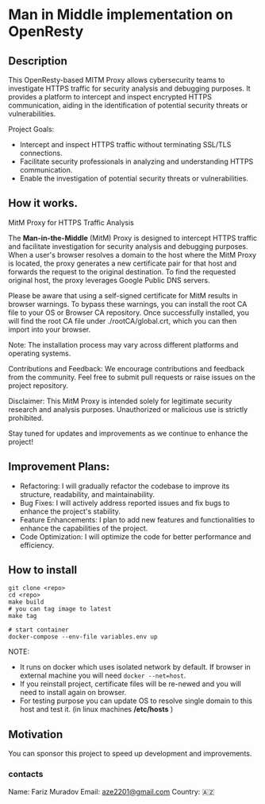 # Man in Middle implementation on OpenResty
## Description
This OpenResty-based MITM Proxy allows cybersecurity teams to investigate HTTPS traffic for security analysis and debugging purposes. It provides a platform to intercept and inspect encrypted HTTPS communication, aiding in the identification of potential security threats or vulnerabilities.

Project Goals:
- Intercept and inspect HTTPS traffic without terminating SSL/TLS connections.
- Facilitate security professionals in analyzing and understanding HTTPS communication.
- Enable the investigation of potential security threats or vulnerabilities.


## How it works.
MitM Proxy for HTTPS Traffic Analysis

The **Man-in-the-Middle** (MitM) Proxy is designed to intercept HTTPS traffic and facilitate investigation for security analysis and debugging purposes. When a user's browser resolves a domain to the host where the MitM Proxy is located, the proxy generates a new certificate pair for that host and forwards the request to the original destination. To find the requested original host, the proxy leverages Google Public DNS servers.

Please be aware that using a self-signed certificate for MitM results in browser warnings. To bypass these warnings, you can install the root CA file to your OS or Browser CA repository. Once successfully installed, you will find the root CA file under ./rootCA/global.crt, which you can then import into your browser.

Note: The installation process may vary across different platforms and operating systems.


Contributions and Feedback:
We encourage contributions and feedback from the community. Feel free to submit pull requests or raise issues on the project repository.

Disclaimer:
This MitM Proxy is intended solely for legitimate security research and analysis purposes. Unauthorized or malicious use is strictly prohibited.

Stay tuned for updates and improvements as we continue to enhance the project!



## Improvement Plans:
- Refactoring: I will gradually refactor the codebase to improve its structure, readability, and maintainability.
- Bug Fixes: I will actively address reported issues and fix bugs to enhance the project's stability.
- Feature Enhancements: I plan to add new features and functionalities to enhance the capabilities of the project.
- Code Optimization: I will optimize the code for better performance and efficiency.


## How to install

```
git clone <repo>
cd <repo>
make build
# you can tag image to latest
make tag
```

```
# start container
docker-compose --env-file variables.env up
```


NOTE: 
- It runs on docker which uses isolated network by default. If browser in external machine you will need `docker --net=host`.
- If you reinstall project, certificate files will be re-newed and you will need to install again on browser.
- For testing purpose you can update OS to resolve single domain to this host and test it. (in linux machines **/etc/hosts** )

## Motivation
You can sponsor this project to speed up development and improvements.
### contacts
Name: Fariz Muradov
Email: aze2201@gmail.com
Country: 🇦🇿

